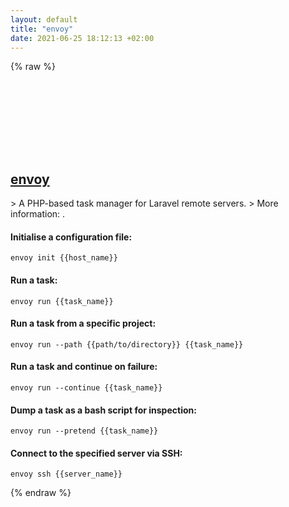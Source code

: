```yaml
---
layout: default
title: "envoy"
date: 2021-06-25 18:12:13 +02:00
---
```

{% raw %}
<h2 id="envoy">
  <a href="/en/common/envoy.html">envoy</a> <a href="#envoy"><svg class="icon">
    <use href="/assets/images/unicode_sprite.svg#link" />
  </svg></a>
</h2>
> A PHP-based task manager for Laravel remote servers.
> More information: <https://laravel.com/docs/envoy>.

#### Initialise a configuration file:
```shell
envoy init {{host_name}}
```
#### Run a task:
```shell
envoy run {{task_name}}
```
#### Run a task from a specific project:
```shell
envoy run --path {{path/to/directory}} {{task_name}}
```
#### Run a task and continue on failure:
```shell
envoy run --continue {{task_name}}
```
#### Dump a task as a bash script for inspection:
```shell
envoy run --pretend {{task_name}}
```
#### Connect to the specified server via SSH:
```shell
envoy ssh {{server_name}}
```
{% endraw %}